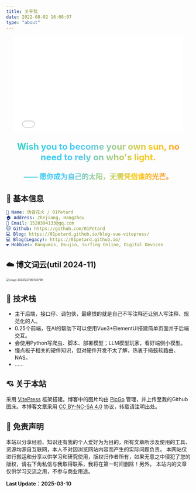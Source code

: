 ```yaml
---
title: 关于我
date: 2022-08-02 16:08:07
type: "about"
---
```



<style>
  /* 定义背景闪耀动画 */
  @keyframes shine {
    0% { background-position: 100% 50%; } /* 从右边开始 */
    100% { background-position: -100% 50%; } /* 到左边结束 */ /* 负值确保动画结束位置与起始位置视觉上一致 */
  }

  /* 闪耀背景效果，仅限该 div */
  .shiny-div {
      font-weight: bold; /* 加粗字体 */
      padding: 0 20px 0 20px; /* 增加内边距 */
      text-align: center; /* 居中对齐 */
      /*background-image: linear-gradient(120deg, #dd206f, #ea8011, #1c7526, #2b77b5, #51259c);*/
      background-image: linear-gradient(
    			120deg,
    		  #bd34fe, /* 紫色 */
    		  #47caff, /* 蓝色 */
    		  #2dd4bf, /* 青绿 */
    		  #facc15, /* 金色 */
    		  #ff4d4d, /* 红色 */
    		  #fa1593, /* 嫣色 */
    		  #bd34fe, /* 紫色 */
    		  #2dd4bf, /* 青绿 */
    		  #47caff, /* 蓝色 */
    		  #facc15, /* 金色 */
    		  #ff4d4d, /* 红色 */
    		  #fa1593 /* 嫣色 */
    		);
      background-size: 300% 300%;
      -webkit-background-clip: text; /* 使用背景裁剪文字 */
      background-clip: text;
      color: transparent; /* 让文字透明显示背景 */
      animation: shine 30s infinite linear; /* 应用动画 */
      font-size: 1.2rem;
    }
    
  /* 单独设置中文部分的颜色 */
  .shiny-div p:nth-child(2) {
    /*color: #ff4d4d; !* 深红色 *!*/
    font-size: 1.5rem;
    font-weight: bold;
  }

  .iframe-container {
    display: flex;
    justify-content: center;
    align-items: center;
    background-color: #1A1A1D;
  }

  /* 让 iframe 具有流光溢彩的边框动画 */
  iframe {
    width: 500px;
    height: 265px;
    border: none;
    /*border-image-source: linear-gradient(*/
    /*			120deg,*/
    /*		  #bd34fe, !* 紫色 *!*/
    /*		  #47caff, !* 蓝色 *!*/
    /*		  #2dd4bf, !* 青绿 *!*/
    /*		  #facc15, !* 金色 *!*/
    /*		  #ff4d4d, !* 红色 *!*/
    /*		  #fa1593, !* 嫣色 *!*/
    /*		  #bd34fe, !* 紫色 *!*/
    /*		  #2dd4bf, !* 青绿 *!*/
    /*		  #47caff, !* 蓝色 *!*/
    /*		  #facc15, !* 金色 *!*/
    /*		  #ff4d4d, !* 红色 *!*/
    /*		  #fa1593 !* 嫣色 *!*/
    /*);*/
    /*border-image-slice: 10;*/
    /*border-image-width: 5px;*/
    /*border-image-outset: 0;*/
    /*animation: borderMove 10s linear infinite;*/
  }



</style>

<div class="shiny-div">
  <div class="iframe-container">
    <iframe src="hello-world.html"></iframe>
  </div>
  <p>
    Wish you to become your own sun, no need to rely on who's light.
  </p>
  <p>
    —— 愿你成为自己的太阳，无需凭借谁的光芒。
  </p>
</div>

## 👲 基本信息

```yaml
👤 Name: 伪音花火 / 01Petard
🏠 Address: Zhejiang, Hangzhou
📮 Email: 1520394133@qq.com
🐱 Github: https://github.com/01Petard
💻 Blog: https://01petard.github.io/blog-vue-vitepress/
💻 Blog(Legacy): https://01petard.github.io/
❤️ Hobbies: Bangumis, Doujin, Surfing Online, Digital Devices
```

## ☁️ 博文词云(util 2024-11)

<img src="https://cdn.jsdelivr.net/gh/01Petard/imageURL@main/img/202412271807089.png" alt="image-20241227180740799" style="zoom:50%;" />

## 🔨 技术栈

- 主干后端，接口仔、调包侠，最痛恨的就是自己不写注释还让别人写注释、规范化的人。
- 0.25个前端，在AI的帮助下可以使用Vue3+ElementUI搭建简单页面并于后端交互。
- 会使用Python写爬虫、脚本、部署模型；LLM模型玩家，看好端侧小模型。
- 懂点板子相关的硬件知识，但对硬件开发不太了解，热衷于捣鼓软路由、NAS。
- ……

## 💘 关于本站

采用 <a href="https://vitejs.cn/vitepress/">VitePress</a> 框架搭建。博客中的图片均由 <a href="https://github.com/Molunerfinn/PicGo">PicGo</a>
管理，并上传至我的Github图床。本博客文章采用 <a href="https://creativecommons.org/licenses/by-nc-sa/4.0/deed.zh">CC BY-NC-SA 4.0</a> 协议，转载请注明出处。

## 🙋 免责声明

本站以分享经验、知识还有我的个人爱好为为目的，所有文章所涉及使用的工具、资源均源自互联网，本人不对因浏览网站内容而产生的实际问题负责。
本网站仅进行搬运和分享以供学习和研究使用，版权归作者所有，如果无意之中侵犯了您的版权，请右下角私信与我取得联系，我将在第一时间删除！另外， 本站内的文章仅供学习交流之用，不参与商业用途。

**Last Update：2025-03-10**

